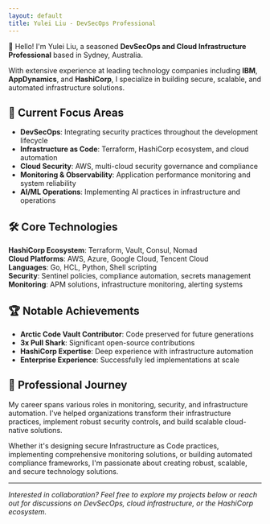```yaml
---
layout: default
title: Yulei Liu - DevSecOps Professional
---
```


👋 Hello! I'm Yulei Liu, a seasoned **DevSecOps and Cloud Infrastructure Professional** based in Sydney, Australia.

With extensive experience at leading technology companies including **IBM**, **AppDynamics**, and **HashiCorp**, I specialize in building secure, scalable, and automated infrastructure solutions.

## 🎯 Current Focus Areas

- **DevSecOps**: Integrating security practices throughout the development lifecycle
- **Infrastructure as Code**: Terraform, HashiCorp ecosystem, and cloud automation
- **Cloud Security**: AWS, multi-cloud security governance and compliance
- **Monitoring & Observability**: Application performance monitoring and system reliability
- **AI/ML Operations**: Implementing AI practices in infrastructure and operations

## 🛠️ Core Technologies

**HashiCorp Ecosystem**: Terraform, Vault, Consul, Nomad  
**Cloud Platforms**: AWS, Azure, Google Cloud, Tencent Cloud  
**Languages**: Go, HCL, Python, Shell scripting  
**Security**: Sentinel policies, compliance automation, secrets management  
**Monitoring**: APM solutions, infrastructure monitoring, alerting systems  

## 🏆 Notable Achievements

- **Arctic Code Vault Contributor**: Code preserved for future generations
- **3x Pull Shark**: Significant open-source contributions
- **HashiCorp Expertise**: Deep experience with infrastructure automation
- **Enterprise Experience**: Successfully led implementations at scale

## 💼 Professional Journey

My career spans various roles in monitoring, security, and infrastructure automation. I've helped organizations transform their infrastructure practices, implement robust security controls, and build scalable cloud-native solutions.

Whether it's designing secure Infrastructure as Code practices, implementing comprehensive monitoring solutions, or building automated compliance frameworks, I'm passionate about creating robust, scalable, and secure technology solutions.

---

*Interested in collaboration? Feel free to explore my projects below or reach out for discussions on DevSecOps, cloud infrastructure, or the HashiCorp ecosystem.*
